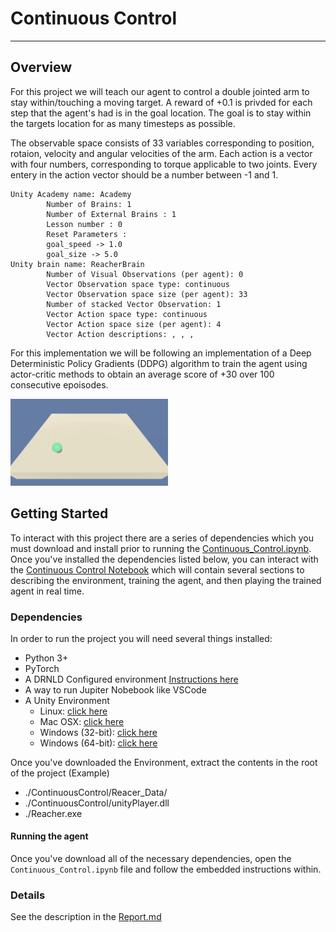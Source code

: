 # Continuous Control

---
 ## Overview
 For this project we will teach our agent to control a double jointed arm to stay within/touching a moving target. A reward of +0.1 is privded for each step that the agent's had is in the goal location. The goal is to stay within the targets location for as many timesteps as possible.

 The observable space consists of 33 variables corresponding to position, rotaion, velocity and angular velocities of the arm. Each action is a vector with four numbers, corresponding to torque applicable to two joints. Every entery in the action vector should be a number between -1 and 1.

```
Unity Academy name: Academy
        Number of Brains: 1
        Number of External Brains : 1
        Lesson number : 0
        Reset Parameters :
		goal_speed -> 1.0
		goal_size -> 5.0
Unity brain name: ReacherBrain
        Number of Visual Observations (per agent): 0
        Vector Observation space type: continuous
        Vector Observation space size (per agent): 33
        Number of stacked Vector Observation: 1
        Vector Action space type: continuous
        Vector Action space size (per agent): 4
        Vector Action descriptions: , , , 
```

For this implementation we will be following an implementation of a Deep Deterministic Policy Gradients (DDPG) algorithm to train the agent using actor-critic methods to obtain an average score of +30 over 100 consecutive epoisodes. 

<img src="Images/ContinousControl_Learned.gif"  width=50%/>

 ## Getting Started
 To interact with this project there are a series of dependencies which you must download and install prior to running the [Continuous_Control.ipynb](./Continuous_control.ipynb). Once you've installed the dependencies listed below, you can interact with the [Continuous Control Notebook](./Continuous_control.ipynb) which will contain several sections to describing the environment, training the agent, and then playing the trained agent in real time. 

 ### Dependencies
 In order to run the project you will need several things installed:
 * Python 3+
 * PyTorch
 * A DRNLD Configured environment [Instructions here](https://github.com/udacity/deep-reinforcement-learning#dependencies)
 * A way to run Jupiter Nobebook like VSCode
 * A Unity Environment 
   * Linux: [click here](https://s3-us-west-1.amazonaws.com/udacity-drlnd/P2/Reacher/one_agent/Reacher_Linux.zip)
   * Mac OSX: [click here](https://s3-us-west-1.amazonaws.com/udacity-drlnd/P2/Reacher/one_agent/Reacher.app.zip)
   * Windows (32-bit): [click here](https://s3-us-west-1.amazonaws.com/udacity-drlnd/P2/Reacher/one_agent/Reacher_Windows_x86.zip)
   * Windows (64-bit): [click here](https://s3-us-west-1.amazonaws.com/udacity-drlnd/P2/Reacher/one_agent/Reacher_Windows_x86_64.zip)

 Once you've downloaded the Environment, extract the contents in the root of the project (Example)
  * ./ContinuousControl/Reacer_Data/
  * ./ContinuousControl/unityPlayer.dll
  * ./Reacher.exe
  
 #### Running the agent
 Once you've download all of the necessary dependencies, open the `Continuous_Control.ipynb` file and follow the embedded instructions within.

### Details

See the description in the [Report.md](./Report.md)
